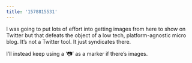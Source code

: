 ```yaml
---
title: '1578815531'
---
```

I was going to put lots of effort into getting images from here to show on Twitter but that defeats the object of a low tech, platform-agnostic micro blog. It’s not a Twitter tool. It just syndicates there.

I’ll instead keep using a ‘📷’ as a marker if there’s images.
